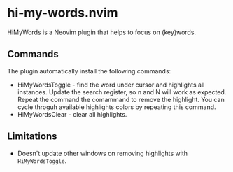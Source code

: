 # hi-my-words.nvim
HiMyWords is a Neovim plugin that helps to focus on (key)words.

## Commands
The plugin automatically install the following commands:
 * HiMyWordsToggle - find the word under cursor and highlights all instances. Update the search
                     register, so n and N will work as expected. Repeat the command
                     the comammand to remove the highlight. You can cycle throguh available
                     highlights colors by repeating this command.
 * HiMyWordsClear - clear all highlights.

## Limitations
 * Doesn't update other windows on removing highlights with `HiMyWordsToggle`.
